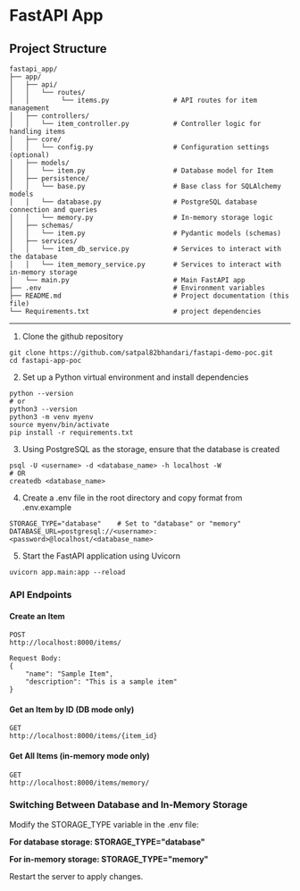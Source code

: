 # FastAPI App

## Project Structure
```
fastapi_app/
├── app/
│   ├── api/
│   │   └── routes/
│   │        └── items.py                # API routes for item management
│   ├── controllers/
│   │   └── item_controller.py           # Controller logic for handling items
│   ├── core/
│   │   └── config.py                    # Configuration settings (optional)
│   ├── models/
│   │   └── item.py                      # Database model for Item
│   ├── persistence/
│   │   └── base.py                      # Base class for SQLAlchemy models
│   │   └── database.py                  # PostgreSQL database connection and queries
│   │   └── memory.py                    # In-memory storage logic
│   ├── schemas/
│   │   └── item.py                      # Pydantic models (schemas)
│   ├── services/
│   │   └── item_db_service.py           # Services to interact with the database
│   │   └── item_memory_service.py       # Services to interact with in-memory storage
│   └── main.py                          # Main FastAPI app
├── .env                                 # Environment variables
├── README.md                            # Project documentation (this file)
└── Requirements.txt                     # project dependencies
```
---------------------
1. Clone the github repository
```
git clone https://github.com/satpal82bhandari/fastapi-demo-poc.git
cd fastapi-app-poc
```

2. Set up a Python virtual environment and install dependencies
```
python --version
# or
python3 --version
python3 -m venv myenv
source myenv/bin/activate
pip install -r requirements.txt
```

3. Using PostgreSQL as the storage, ensure that the database is created
```
psql -U <username> -d <database_name> -h localhost -W
# OR
createdb <database_name>
```
4. Create a .env file in the root directory and copy format from .env.example
```
STORAGE_TYPE="database"    # Set to "database" or "memory"
DATABASE_URL=postgresql://<username>:<password>@localhost/<database_name>
```
5. Start the FastAPI application using Uvicorn
```
uvicorn app.main:app --reload
```

### API Endpoints

#### Create an Item

```
POST 
http://localhost:8000/items/

Request Body:
{
    "name": "Sample Item",
    "description": "This is a sample item"
}
```
#### Get an Item by ID (DB mode only)
```
GET 
http://localhost:8000/items/{item_id}
```

#### Get All Items (in-memory mode only)
```
GET 
http://localhost:8000/items/memory/
```
### Switching Between Database and In-Memory Storage
Modify the STORAGE_TYPE variable in the .env file:

**For database storage: STORAGE_TYPE="database"**

**For in-memory storage: STORAGE_TYPE="memory"**

Restart the server to apply changes.
